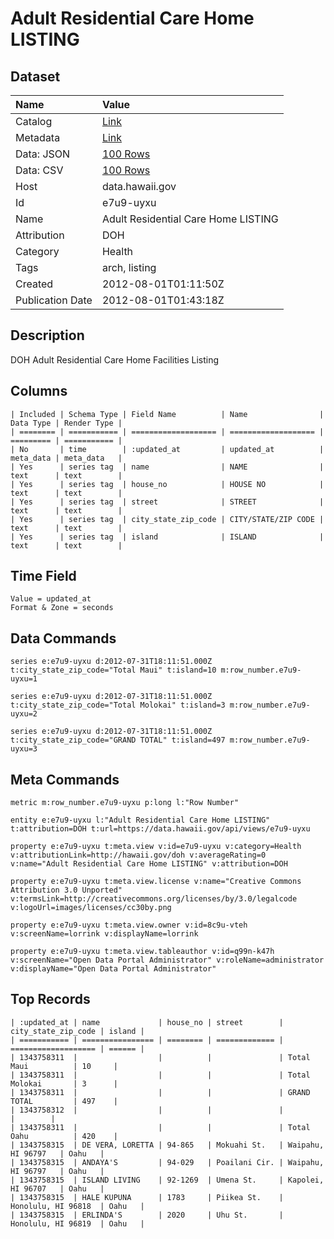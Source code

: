 # Adult Residential Care Home LISTING

## Dataset

| Name | Value |
| :--- | :---- |
| Catalog | [Link](https://catalog.data.gov/dataset/adult-residential-care-home-listing-90b36) |
| Metadata | [Link](https://data.hawaii.gov/api/views/e7u9-uyxu) |
| Data: JSON | [100 Rows](https://data.hawaii.gov/api/views/e7u9-uyxu/rows.json?max_rows=100) |
| Data: CSV | [100 Rows](https://data.hawaii.gov/api/views/e7u9-uyxu/rows.csv?max_rows=100) |
| Host | data.hawaii.gov |
| Id | e7u9-uyxu |
| Name | Adult Residential Care Home LISTING |
| Attribution | DOH |
| Category | Health |
| Tags | arch, listing |
| Created | 2012-08-01T01:11:50Z |
| Publication Date | 2012-08-01T01:43:18Z |

## Description

DOH Adult Residential Care Home Facilities Listing

## Columns

```ls
| Included | Schema Type | Field Name          | Name                | Data Type | Render Type |
| ======== | =========== | =================== | =================== | ========= | =========== |
| No       | time        | :updated_at         | updated_at          | meta_data | meta_data   |
| Yes      | series tag  | name                | NAME                | text      | text        |
| Yes      | series tag  | house_no            | HOUSE NO            | text      | text        |
| Yes      | series tag  | street              | STREET              | text      | text        |
| Yes      | series tag  | city_state_zip_code | CITY/STATE/ZIP CODE | text      | text        |
| Yes      | series tag  | island              | ISLAND              | text      | text        |
```

## Time Field

```ls
Value = updated_at
Format & Zone = seconds
```

## Data Commands

```ls
series e:e7u9-uyxu d:2012-07-31T18:11:51.000Z t:city_state_zip_code="Total Maui" t:island=10 m:row_number.e7u9-uyxu=1

series e:e7u9-uyxu d:2012-07-31T18:11:51.000Z t:city_state_zip_code="Total Molokai" t:island=3 m:row_number.e7u9-uyxu=2

series e:e7u9-uyxu d:2012-07-31T18:11:51.000Z t:city_state_zip_code="GRAND TOTAL" t:island=497 m:row_number.e7u9-uyxu=3
```

## Meta Commands

```ls
metric m:row_number.e7u9-uyxu p:long l:"Row Number"

entity e:e7u9-uyxu l:"Adult Residential Care Home LISTING" t:attribution=DOH t:url=https://data.hawaii.gov/api/views/e7u9-uyxu

property e:e7u9-uyxu t:meta.view v:id=e7u9-uyxu v:category=Health v:attributionLink=http://hawaii.gov/doh v:averageRating=0 v:name="Adult Residential Care Home LISTING" v:attribution=DOH

property e:e7u9-uyxu t:meta.view.license v:name="Creative Commons Attribution 3.0 Unported" v:termsLink=http://creativecommons.org/licenses/by/3.0/legalcode v:logoUrl=images/licenses/cc30by.png

property e:e7u9-uyxu t:meta.view.owner v:id=8c9u-vteh v:screenName=lorrink v:displayName=lorrink

property e:e7u9-uyxu t:meta.view.tableauthor v:id=q99n-k47h v:screenName="Open Data Portal Administrator" v:roleName=administrator v:displayName="Open Data Portal Administrator"
```

## Top Records

```ls
| :updated_at | name             | house_no | street        | city_state_zip_code | island | 
| =========== | ================ | ======== | ============= | =================== | ====== | 
| 1343758311  |                  |          |               | Total Maui          | 10     | 
| 1343758311  |                  |          |               | Total Molokai       | 3      | 
| 1343758311  |                  |          |               | GRAND TOTAL         | 497    | 
| 1343758312  |                  |          |               |                     |        | 
| 1343758311  |                  |          |               | Total Oahu          | 420    | 
| 1343758315  | DE VERA, LORETTA | 94-865   | Mokuahi St.   | Waipahu, HI 96797   | Oahu   | 
| 1343758315  | ANDAYA'S         | 94-029   | Poailani Cir. | Waipahu, HI 96797   | Oahu   | 
| 1343758315  | ISLAND LIVING    | 92-1269  | Umena St.     | Kapolei, HI 96707   | Oahu   | 
| 1343758315  | HALE KUPUNA      | 1783     | Piikea St.    | Honolulu, HI 96818  | Oahu   | 
| 1343758315  | ERLINDA'S        | 2020     | Uhu St.       | Honolulu, HI 96819  | Oahu   | 
```